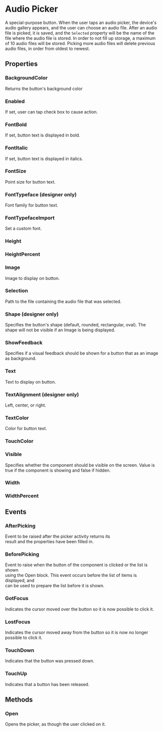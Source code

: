 # Audio Picker

A special-purpose button. When the user taps an audio picker, the device's audio gallery appears, and the user can choose an audio file. After an audio file is picked, it is saved, and the `Selected` property will be the name of the file where the audio file is stored. In order to not fill up storage, a maximum of 10 audio files will be stored. Picking more audio files will delete previous audio files, in order from oldest to newest.

## Properties

### BackgroundColor

Returns the button's background color

### Enabled

If set, user can tap check box to cause action.

### FontBold

If set, button text is displayed in bold.

### FontItalic

If set, button text is displayed in italics.

### FontSize

Point size for button text.

### FontTypeface \(designer only\)

Font family for button text.

### FontTypefaceImport

Set a custom font.

### Height

### HeightPercent

### Image

Image to display on button.

### Selection

Path to the file containing the audio file that was selected.

### Shape \(designer only\)

Specifies the button's shape \(default, rounded, rectangular, oval\). The shape will not be visible if an Image is being displayed.

### ShowFeedback

Specifies if a visual feedback should be shown for a button that as an image as background.

### Text

Text to display on button.

### TextAlignment \(designer only\)

Left, center, or right.

### TextColor

Color for button text.

### TouchColor

### Visible

Specifies whether the component should be visible on the screen. Value is true if the component is showing and false if hidden.

### Width

### WidthPercent

## Events

### AfterPicking

Event to be raised after the picker activity returns its  
result and the properties have been filled in.

### BeforePicking

Event to raise when the button of the component is clicked or the list is shown  
using the Open block. This event occurs before the list of items is displayed, and  
can be used to prepare the list before it is shown.

### GotFocus

Indicates the cursor moved over the button so it is now possible to click it.

### LostFocus

Indicates the cursor moved away from the button so it is now no longer possible to click it.

### TouchDown

Indicates that the button was pressed down.

### TouchUp

Indicates that a button has been released.

## Methods

### Open

Opens the picker, as though the user clicked on it.

